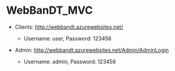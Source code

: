# WebBanDT_MVC
- Clients: http://webbandt.azurewebsites.net/ 
  + Username: user, Password: 123456

- Admin: http://webbandt.azurewebsites.net/Admin/AdminLogin
  + Username: admin, Password: 123456
